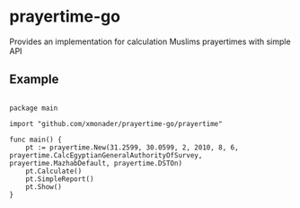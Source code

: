 # prayertime-go
Provides an implementation for calculation Muslims prayertimes with simple API


## Example
```golang

package main

import "github.com/xmonader/prayertime-go/prayertime"

func main() {
	pt := prayertime.New(31.2599, 30.0599, 2, 2010, 8, 6, prayertime.CalcEgyptianGeneralAuthorityOfSurvey, prayertime.MazhabDefault, prayertime.DSTOn)
	pt.Calculate()
	pt.SimpleReport()
	pt.Show()
}


```